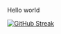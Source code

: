 Hello world

[![GitHub Streak](https://github-readme-streak-stats.herokuapp.com?user=blaze2189&theme=synthwave&date_format=M%20j%5B%2C%20Y%5D)](https://git.io/streak-stats)
